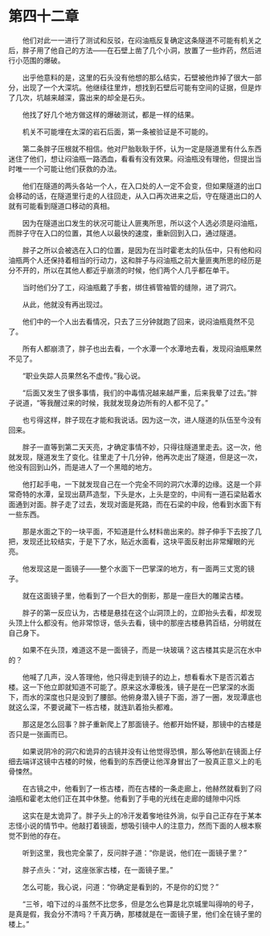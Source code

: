 # 第四十二章


　　他们对此一一进行了测试和反驳，在闷油瓶反复确定这条隧道不可能有机关之后，胖子用了他自己的方法——在石壁上凿了几个小洞，放置了一些炸药，然后进行小范围的爆破。

　　出乎他意料的是，这里的石头没有他想的那么结实，石壁被他炸掉了很大一部分，出现了一个大深坑。他继续往里炸，想找到石壁后可能有空间的证据，但是炸了几次，坑越来越深，露出来的却全是石头。

　　他找了好几个地方做这样的爆破测试，都是一样的结果。

　　机关不可能埋在太深的岩石后面，第一条被验证是不可能的。

　　第二条胖子压根就不相信。他对尸胎耿耿于怀，认为一定是隧道里有什么东西迷住了他们，想让闷油瓶一路洒血，看看有没有效果。闷油瓶没有理他，但提出当时唯一一个可能让他们获救的办法。

　　他们在隧道的两头各站一个人，在入口处的人一定不会变，但如果隧道的出口会移动的话，在隧道里行走的人往回走，从入口再次进来之后，守在隧道出口的人就有可能看到隧道口移动的真相。

　　因为在隧道出口发生的状况可能让人匪夷所思，所以这个人选必须是闷油瓶，而胖子守在入口的位置，其他人以最快的速度，重新回到入口，通过隧道。

　　胖子之所以会被选在入口的位置，是因为在当时霍老太的队伍中，只有他和闷油瓶两个人还保持着相当的行动力，这和胖子与闷油瓶之前大量匪夷所思的经历是分不开的，所以在其他人都近乎崩溃的时候，他们两个人几乎都在单干。

　　当时他们分了工，闷油瓶戴了手套，绑住裤管袖管的缝隙，进了洞穴。

　　从此，他就没有再出现过。

　　他们中的一个人出去看情况，只去了三分钟就跑了回来，说闷油瓶竟然不见了。

　　所有人都崩溃了，胖子也出去看，一个水潭一个水潭地去看，发现闷油瓶果然不见了。

　　“职业失踪人员果然名不虚传。”我心说。

　　“后面又发生了很多事情，我们的中毒情况越来越严重，后来我晕了过去。”胖子说道，“等我醒过来的时候，我就发现身边所有的人都不见了。”

　　也亏得这样，胖子现在才能和我说话。因为这一次，进人隧道的队伍至今没有回来。

　　胖子一直等到第二天天亮，才确定事情不妙，只得往隧道里走去。这一次，他就发现，隧道发生了变化。往里走了十几分钟，他再次走出了隧道，但是这一次，他没有回到山外，而是进人了一个黑暗的地方。

　　他打起手电，一下就发现自己在一个完全不同的洞穴水潭的边缘。这是一个非常奇特的水潭，呈现出葫芦造型，下头是水，上头是空的，中间有一道石梁贴着水面通到对面。胖子走了过去，发现对面是死路，而在石梁的中段，他看到水面下有一些东西。

　　那是水面之下的一块平面，不知道是什么材料凿出来的。胖子伸手下去按了几把，发现还比较结实，于是下了水，贴近水面看，这块平面反射出非常耀眼的光亮。

　　他发现这是一面镜子——整个水面下一巴掌深的地方，有一面两三丈宽的镜子。

　　就在这面镜子里，他看到了一个巨大的倒影，那是一座巨大的雕梁古楼。

　　胖子的第一反应认为，古楼是悬挂在这个山洞顶上的，立即抬头去看，却发现头顶上什么都没有。他非常惊讶，低头去看，镜中的那座古楼悬鹑百结，分明就在自己身下。

　　如果不在头顶，难道这不是一面镜子，而是一块玻璃？这古楼其实是沉在水中的？

　　他喊了几声，没人答理他，他只得走到镜子的边上，想看看水下是否沉着古楼。这一下他立即就知道不可能了。原来这水潭极浅，镜子是在一巴掌深的水面下，而水的深度也只是没到了腰部。他俯身潜入镜子下面，游了一圈，发现潭底也就这么深，不要说藏下一栋古楼，就连趴着抬头都难。

　　那这是怎么回事？胖子重新爬上了那面镜子。他都开始怀疑，那镜中的古楼是否只是一张画而已。

　　如果说阴冷的洞穴和诡异的古镜并没有让他觉得恐惧，那么等他趴在镜面上仔细去端详这镜中古楼的时候，他看到的东西便让他浑身冒出了一股真正意义上的毛骨悚然。

　　在古镜之中，他看到了一栋古楼，而在古楼的一条走廊上，他赫然就看到了闷油瓶和霍老太他们正在其中休整。他看到了手电的光线在走廊的缝隙中闪烁

　　这实在是太诡异了。胖子头上的冷汗发着奓地往外淌，似乎自己正存在于某本志怪小说的情节中。他敲打着镜面，想吸引镜中人的注意力，然而下面的人根本察觉不到他的存在。

　　听到这里，我也完全蒙了，反问胖子道：“你是说，他们在一面镜子里？”

　　胖子点头：“对，这座张家古楼，在一面镜子里。”

　　怎么可能，我心说，问道：“你确定是看到的，不是你的幻觉？”

　　“三爷，咱下过的斗虽然不比您多，但是怎么也算是北京城里叫得响的号子，是真是假，我会分不清吗？千真万确，那楼就是在一面镜子里，他们全在镜子里的楼上。”

